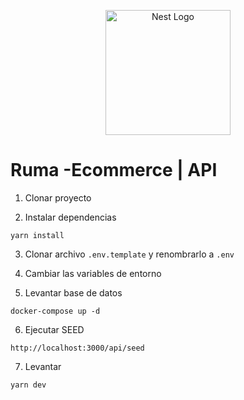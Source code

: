 <p align="center">
  <a href="http://nestjs.com/" target="blank"><img src="https://nestjs.com/img/logo-small.svg" width="200" alt="Nest Logo" /></a>
</p>

# Ruma -Ecommerce | API

1. Clonar proyecto

2. Instalar dependencias

```
yarn install
```

3. Clonar archivo `.env.template` y renombrarlo a `.env`

4. Cambiar las variables de entorno

5. Levantar base de datos

```
docker-compose up -d
```

6. Ejecutar SEED

```
http://localhost:3000/api/seed
```

7. Levantar

```
yarn dev
```
